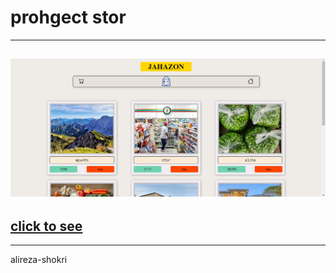 # prohgect stor
---
![img](img/img_project.png)
---
[click to see](https://alireza-shokri.github.io/jahazon/)
---
---
alireza-shokri